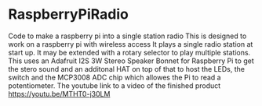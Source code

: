# RaspberryPiRadio
Code to make a raspberry pi into a single station radio
This is designed to work on a raspberry pi with wireless access
It plays a single radio station at start up.
It may be extended with a rotary selector to play multiple stations.
This uses an Adafruit I2S 3W Stereo Speaker Bonnet for Raspberry Pi to get the stero sound and an additonal HAT on top of that to host the LEDs, the switch and the MCP3008 ADC chip which allowes the Pi to read a potentiometer.
The youtube link to a video of the finished product https://youtu.be/MTHT0-j30LM
